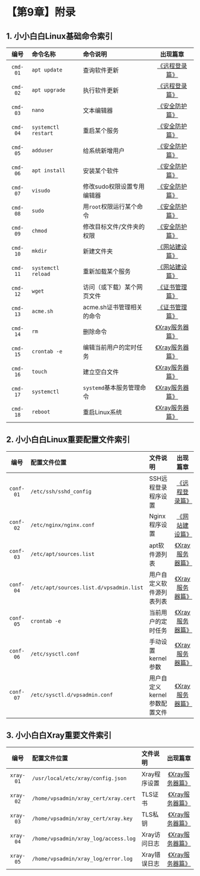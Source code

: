 # 【第9章】附录

## 1. 小小白白Linux基础命令索引

| 编号 | 命令名称 | 命令说明 | 出现篇章 |
|:--:|:--|:--|:--:|
| `cmd-01` | `apt update` | 查询软件更新 | [《远程登录篇》](../ch03-ssh) |
| `cmd-02` | `apt upgrade` | 执行软件更新 | [《远程登录篇》](../ch03-ssh) |
| `cmd-03` | `nano` | 文本编辑器 | [《安全防护篇》](../ch04-security) |
| `cmd-04` | `systemctl restart` | 重启某个服务 | [《安全防护篇》](../ch04-security) |
| `cmd-05` | `adduser` | 给系统新增用户 | [《安全防护篇》](../ch04-security) |
| `cmd-06` | `apt install` | 安装某个软件 | [《安全防护篇》](../ch04-security) |
| `cmd-07` | `visudo` | 修改sudo权限设置专用编辑器 | [《安全防护篇》](../ch04-security) |
| `cmd-08` | `sudo` | 用`root`权限运行某个命令 | [《安全防护篇》](../ch04-security) |
| `cmd-09` | `chmod` | 修改目标文件/文件夹的权限 | [《安全防护篇》](../ch04-security) |
| `cmd-10` | `mkdir` | 新建文件夹 | [《网站建设篇》](../ch05-webpage) |
| `cmd-11` | `systemctl reload` | 重新加载某个服务 | [《网站建设篇》](../ch05-webpage) |
| `cmd-12` | `wget` | 访问（或下载）某个网页文件 | [《证书管理篇》](../ch06-certificates) |
| `cmd-13` | `acme.sh` | acme.sh证书管理相关的命令 | [《证书管理篇》](../ch06-certificates) |
| `cmd-14` | `rm` | 删除命令 | [《Xray服务器篇》](../ch07-xray-server) |
| `cmd-15` | `crontab -e` | 编辑当前用户的定时任务 | [《Xray服务器篇》](../ch07-xray-server) |
| `cmd-16` | `touch` | 建立空白文件 | [《Xray服务器篇》](../ch07-xray-server) |
| `cmd-17` | `systemctl` | `systemd`基本服务管理命令 | [《Xray服务器篇》](../ch07-xray-server) |
| `cmd-18` | `reboot` | 重启Linux系统 | [《Xray服务器篇》](../ch07-xray-server) |


## 2. 小小白白Linux重要配置文件索引

| 编号 | 配置文件位置 | 文件说明 | 出现篇章 |
|:--:|:--|:--|:--:|
| `conf-01` | `/etc/ssh/sshd_config` | SSH远程登录程序设置 | [《远程登录篇》](../ch03-ssh) |
| `conf-02` | `/etc/nginx/nginx.conf` | Nginx程序设置 | [《网站建设篇》](../ch05-webpage) |
| `conf-03` | `/etc/apt/sources.list` | apt软件源列表 | [《Xray服务器篇》](../ch07-xray-server) |
| `conf-04` | `/etc/apt/sources.list.d/vpsadmin.list` | 用户自定义软件源列表列表 | [《Xray服务器篇》](../ch07-xray-server) |
| `conf-05` | `crontab -e` | 当前用户的定时任务 | [《Xray服务器篇》](../ch07-xray-server) |
| `conf-06` | `/etc/sysctl.conf` | 手动设置kernel参数 | [《Xray服务器篇》](../ch07-xray-server) |
| `conf-07` | `/etc/sysctl.d/vpsadmin.conf` | 用户自定义kernel参数配置文件 | [《Xray服务器篇》](../ch07-xray-server) |



## 3. 小小白白Xray重要文件索引


| 编号 | 配置文件位置 | 文件说明 | 出现篇章 |
|:--:|:--|:--|:--:|
| `xray-01` | `/usr/local/etc/xray/config.json` | Xray程序设置 | [《Xray服务器篇》](../ch07-xray-server) |
| `xray-02` | `/home/vpsadmin/xray_cert/xray.cert` | TLS证书 | [《Xray服务器篇》](../ch07-xray-server) |
| `xray-03` | `/home/vpsadmin/xray_cert/xray.key` | TLS私钥 | [《Xray服务器篇》](../ch07-xray-server) |
| `xray-04` | `/home/vpsadmin/xray_log/access.log` | Xray访问日志 | [《Xray服务器篇》](../ch07-xray-server) |
| `xray-05` | `/home/vpsadmin/xray_log/error.log` | Xray错误日志 | [《Xray服务器篇》](../ch07-xray-server) |

